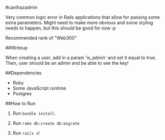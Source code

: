 #canihazadmin

Very common logic error in Rails applications that allow for passing some extra parameters. Might need to make more obvious and some styling needs to happen, but this should be good for now :p

Recommended rank of "Web300"

##Writeup

When creating a user, add in a param 'is_admin' and set it equal to true. Then, user should be an admin and be able to see the key!

##Dependencies

- Ruby
- Some JavaScript runtime
- Postgres

##How to Run

1. Run `bundle install`.

2. Run `rake db:create db:migrate`

3. Run `rails s`!